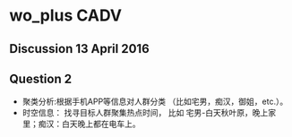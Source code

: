 # wo_plus CADV

## Discussion 13 April 2016


## Question 2
* 聚类分析:根据手机APP等信息对人群分类 （比如宅男，痴汉，御姐，etc.）。
* 时空信息： 找寻目标人群聚集热点时间， 比如 宅男-白天秋叶原，晚上家里；痴汉：白天晚上都在电车上。

